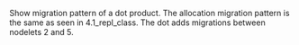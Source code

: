 Show migration pattern of a dot product. The allocation migration
pattern is the same as seen in 4.1_repl_class. The dot adds migrations
between nodelets 2 and 5.
